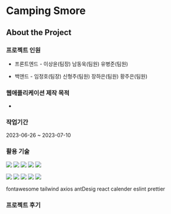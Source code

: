 # Camping Smore

<!-- About the Project -->

## About the Project

### 프로젝트 인원

- 프론트엔드 -
  이상윤(팀장)
  남동욱(팀원)
  유병준(팀원)

- 백앤드 -
  임정호(팀장)
  신형주(팀원)
  장하은(팀원)
  황주은(팀원)

### 웹애플리케이션 제작 목적

-

### 작업기간

2023-06-26 ~ 2023-07-10

<!-- Getting Started -->

### 활용 기술

<img src="https://img.shields.io/badge/HTML5-E34F26?style=flat&logo=HTML5&logoColor=white" /> <img src="https://img.shields.io/badge/CSS3-1572B6?style=flat&logo=CSS3&logoColor=white" /> <img src="https://img.shields.io/badge/JavaScript-F7DF1E?style=flat&logo=JavaScript&logoColor=white" /> <img src="https://img.shields.io/badge/React-61DAFB?style=flat&logo=React&logoColor=white" /> <img src="https://img.shields.io/badge/SCSS-CC6699?style=flat&logo=Sass&logoColor=white" />

<img src="https://img.shields.io/badge/GitHub-181717?style=flat&logo=GitHub&logoColor=white" /> <img src="https://img.shields.io/badge/Sourcetree-0052CC?style=flat&logo=Sourcetree&logoColor=white" /> <img src="https://img.shields.io/badge/Notion-000000?style=flat&logo=Notion&logoColor=white" /> <img src="https://img.shields.io/badge/YouTube Library-FF0000?style=flat&logo=YouTube&logoColor=white" /> <img src="https://img.shields.io/badge/React Router-CA4245?style=flat&logo=reactrouter&logoColor=white" />

fontawesome
tailwind
axios
antDesig
react calender
eslint
prettier

<!-- Features -->

### 프로젝트 후기
